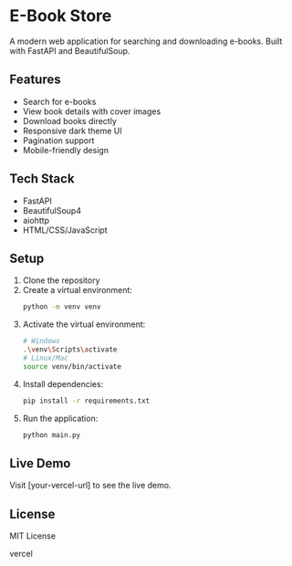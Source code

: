 # E-Book Store

A modern web application for searching and downloading e-books. Built with FastAPI and BeautifulSoup.

## Features

- Search for e-books
- View book details with cover images
- Download books directly
- Responsive dark theme UI
- Pagination support
- Mobile-friendly design

## Tech Stack

- FastAPI
- BeautifulSoup4
- aiohttp
- HTML/CSS/JavaScript

## Setup

1. Clone the repository
2. Create a virtual environment:
   ```bash
   python -m venv venv
   ```
3. Activate the virtual environment:
   ```bash
   # Windows
   .\venv\Scripts\activate
   # Linux/Mac
   source venv/bin/activate
   ```
4. Install dependencies:
   ```bash
   pip install -r requirements.txt
   ```
5. Run the application:
   ```bash
   python main.py
   ```

## Live Demo

Visit [your-vercel-url] to see the live demo.

## License

MIT License 

vercel
